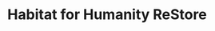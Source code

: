 ---
title: "Habitat for Humanity ReStore"
url: /bayboro/habitat-for-humanity-restore/
shop: charity
---